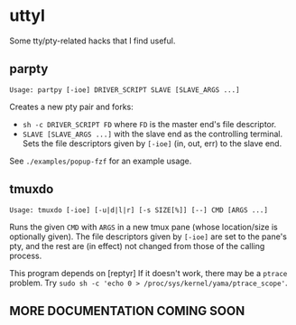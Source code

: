 # uttyl

Some tty/pty-related hacks that I find useful.

## parpty

```
Usage: partpy [-ioe] DRIVER_SCRIPT SLAVE [SLAVE_ARGS ...]
```

Creates a new pty pair and forks:
*   `sh -c DRIVER_SCRIPT FD` where `FD` is the master end's file descriptor.
*   `SLAVE [SLAVE_ARGS ...]` with the slave end as the controlling terminal.
    Sets the file descriptors given by `[-ioe]` (in, out, err) to the slave end.

See `./examples/popup-fzf` for an example usage.

## tmuxdo

```
Usage: tmuxdo [-ioe] [-u|d|l|r] [-s SIZE[%]] [--] CMD [ARGS ...]
```

Runs the given `CMD` with `ARGS` in a new tmux pane (whose location/size is optionally given).
The file descriptors given by `[-ioe]` are set to the pane's pty,
and the rest are (in effect) not changed from those of the calling process.

This program depends on [reptyr]
If it doesn't work, there may be a `ptrace` problem.
Try `sudo sh -c 'echo 0 > /proc/sys/kernel/yama/ptrace_scope'`.

## MORE DOCUMENTATION COMING SOON
